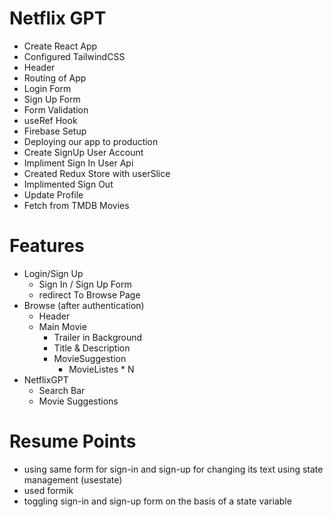 # Netflix GPT

- Create React App
- Configured TailwindCSS
- Header
- Routing of App
- Login Form
- Sign Up Form
- Form Validation
- useRef Hook
- Firebase Setup
- Deploying our app to production
- Create SignUp User Account
- Impliment Sign In User Api
- Created Redux Store with userSlice
- Implimented Sign Out
- Update Profile
- Fetch from TMDB Movies

# Features

- Login/Sign Up
  - Sign In / Sign Up Form
  - redirect To Browse Page
- Browse (after authentication)
  - Header
  - Main Movie
    - Trailer in Background
    - Title & Description
    - MovieSuggestion
      - MovieListes \* N
- NetflixGPT
  - Search Bar
  - Movie Suggestions

# Resume Points

- using same form for sign-in and sign-up for changing its text using state management (usestate)
- used formik
- toggling sign-in and sign-up form on the basis of a state variable
